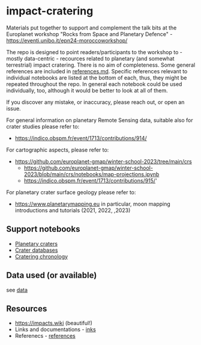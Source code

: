 # impact-cratering

Materials put together to support and complement the talk bits at the Europlanet workshop "Rocks from Space and Planetary Defence" - https://eventi.unibo.it/epn24-moroccoworkshop/

The repo is designed to point readers/participants to the workshop to - mostly data-centric - recources related to planetary (and somewhat terrestrial) impact cratering. There is no aim of completeness. Some general references are included in [references.md](references.md). Specific references relevant to individual notebooks are listed at the bottom of each, thus, they might be repeated throughout the repo. In general each notebook could be used individually, too, although it would be better to look at all of them.

If you discover any mistake, or inaccuracy, please reach out, or open an issue.

For general information on planetary Remote Sensing data, suitable also for crater studies please refer to:

* https://indico.obspm.fr/event/1713/contributions/914/

For cartographic aspects, please refer to:

* https://github.com/europlanet-gmap/winter-school-2023/tree/main/crs
  * https://github.com/europlanet-gmap/winter-school-2023/blob/main/crs/notebooks/map-projections.ipynb
  * https://indico.obspm.fr/event/1713/contributions/915/'

For planetary crater surface geology please refer to:

* https://www.planetarymapping.eu in particular, moon mapping introductions and tutorials (2021, 2022, ,2023)

  
## Support notebooks

* [Planetary craters](./notebooks/planetary_craters.ipynb)
* [Crater databases](./notebooks/crater_databases.ipynb)
* [Cratering chronology](./notebooks/cratering_chronology.ipynb)


## Data used (or available)

see [data](./data/README.md)

## Resources

* https://impacts.wiki (beautiful!)
* Links and documentations - [inks](links.md) 
* Referenecs - [references](references.md)
